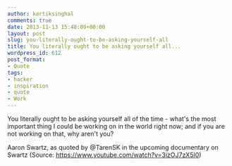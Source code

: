 ```yaml
---
author: kartiksinghal
comments: true
date: 2013-11-13 15:48:09+00:00
layout: post
slug: you-literally-ought-to-be-asking-yourself-all
title: You literally ought to be asking yourself all...
wordpress_id: 612
post_format:
- Quote
tags:
- hacker
- inspiration
- quote
- Work
---
```


You literally ought to be asking yourself all of the time - what's the most important thing I could be working on in the world right now; and if you are not working on that, why aren't you?

Aaron Swartz, as quoted by @TarenSK in the upcoming documentary on Swartz (Source: https://www.youtube.com/watch?v=3izOJ7zX5I0)
